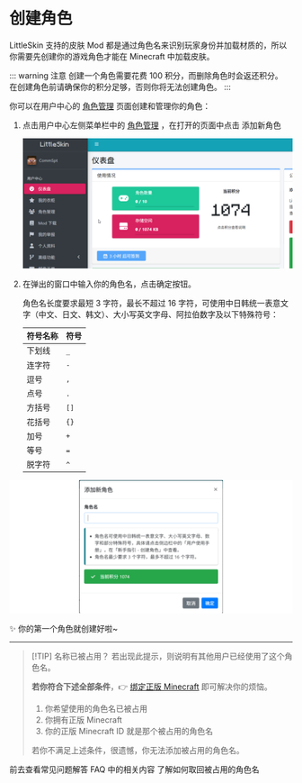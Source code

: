 <script setup>
import { faUsers, faPlus } from '@fortawesome/free-solid-svg-icons'
</script>

# 创建角色

LittleSkin 支持的皮肤 Mod 都是通过角色名来识别玩家身份并加载材质的，所以你需要先创建你的游戏角色才能在 Minecraft 中加载皮肤。

::: warning 注意
创建一个角色需要花费 100 积分，而删除角色时会返还积分。
在创建角色前请确保你的积分足够，否则你将无法创建角色。
:::

你可以在用户中心的 [<BSSection><FA :icon="faUsers" /> 角色管理</BSSection>](https://littleskin.cn/user/player) 页面创建和管理你的角色：

1. 点击用户中心左侧菜单栏中的 [<BSSection><FA :icon="faUsers" /> 角色管理</BSSection>](https://littleskin.cn/user/player) ，在打开的页面中点击<BSButton><FA :icon="faPlus" />  添加新角色</BSButton>

    ![open-page](./assets/player/1-add-player.webp)

2. 在弹出的窗口中输入你的角色名，点击<BSButton>确定</BSButton>按钮。

    角色名长度要求最短 3 字符，最长不超过 16 字符，可使用中日韩统一表意文字（中文、日文、韩文）、大小写英文字母、阿拉伯数字及以下特殊符号：

    | 符号名称 | 符号 |
    | -------- | ---- |
    | 下划线   | `_`  |
    | 连字符   | `-`  |
    | 逗号     | `,`  |
    | 点号     | `.`  |
    | 方括号   | `[]` |
    | 花括号   | `{}` |
    | 加号     | `+`  |
    | 等号     | `=`  |
    | 脱字符   | `^`  |

![input-player-name](./assets/player/2-input-name.webp)

✨ 你的第一个角色就创建好啦~ 

---

> [!TIP] 名称已被占用？
> 若出现此提示，则说明有其他用户已经使用了这个角色名。
>
> **若你符合下述全部条件**，👉 [绑定正版 Minecraft](./premium) 即可解决你的烦恼。
>
> 1. 你希望使用的角色名已被占用
> 2. 你拥有正版 Minecraft
> 3. 你的正版 Minecraft ID 就是那个被占用的角色名
>
> 若你不满足上述条件，很遗憾，你无法添加被占用的角色名。

<NCard title="😢 角色被别人占用了怎么办？" link="/faq/site#player-already-exists" >
前去查看常见问题解答 FAQ 中的相关内容
</NCard>

<NCard title="🔗 绑定正版 Minecraft" link="./premium" >
了解如何取回被占用的角色名
</NCard>
